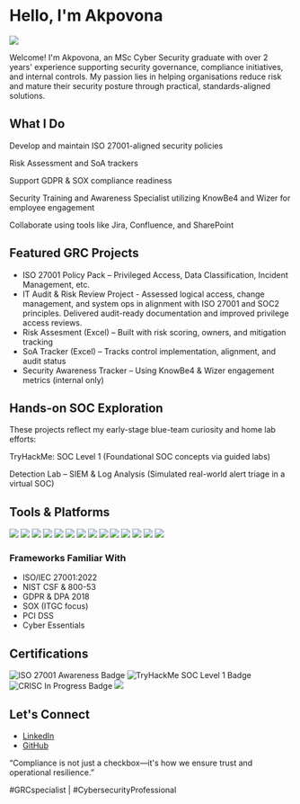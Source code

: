 # Hello, I'm Akpovona
<a href="https://www.linkedin.com/in/akpovona-agbaire-7662608a/"><img src="https://img.shields.io/badge/-LinkedIn-0072b1?&style=for-the-badge&logo=linkedin&logoColor=white" /></a>

Welcome! I'm Akpovona, an MSc Cyber Security graduate with over 2 years' experience supporting security governance, compliance initiatives, and internal controls. My passion lies in helping organisations reduce risk and mature their security posture through practical, standards-aligned solutions.

## What I Do
Develop and maintain ISO 27001-aligned security policies

Risk Assessment and SoA trackers

Support GDPR & SOX compliance readiness

Security Training and Awareness Specialist utilizing KnowBe4 and Wizer for employee engagement

Collaborate using tools like Jira, Confluence, and SharePoint

## Featured GRC Projects
- ISO 27001 Policy Pack – Privileged Access, Data Classification, Incident Management, etc.
- IT Audit & Risk Review Project - Assessed logical access, change management, and system ops in alignment with ISO 27001 and SOC2 principles. Delivered audit-ready documentation and improved privilege access reviews.
- Risk Assesment (Excel) – Built with risk scoring, owners, and mitigation tracking
- SoA Tracker (Excel) – Tracks control implementation, alignment, and audit status
- Security Awareness Tracker – Using KnowBe4 & Wizer engagement metrics (internal only)

## Hands-on SOC Exploration
These projects reflect my early-stage blue-team curiosity and home lab efforts:

TryHackMe: SOC Level 1 (Foundational SOC concepts via guided labs)

Detection Lab – SIEM & Log Analysis (Simulated real-world alert triage in a virtual SOC)

## Tools & Platforms
<div>
  <img src="https://img.shields.io/badge/-KnowBe4-F15A22?&style=for-the-badge&logoColor=white" />
  <img src="https://img.shields.io/badge/-Wizer-5A5A5A?&style=for-the-badge&logoColor=white" />
  <img src="https://img.shields.io/badge/-Google%20Workspace-4285F4?&style=for-the-badge&logo=google&logoColor=white" />
  <img src="https://img.shields.io/badge/-Confluence-172B4D?&style=for-the-badge&logo=confluence&logoColor=white" />
  <img src="https://img.shields.io/badge/-Jira-0052CC?&style=for-the-badge&logo=jira&logoColor=white" />
  <img src="https://img.shields.io/badge/-Microsoft%20Suite-00A4EF?&style=for-the-badge&logo=microsoft&logoColor=white" />
  <img src="https://img.shields.io/badge/-SharePoint-0078D4?&style=for-the-badge&logo=microsoftsharepoint&logoColor=white" />
  <img src="https://img.shields.io/badge/-Power%20BI-F2C811?&style=for-the-badge&logo=powerbi&logoColor=black" />
  <img src="https://img.shields.io/badge/-Excel%20Risk%20Register-217346?&style=for-the-badge&logo=microsoftexcel&logoColor=white" />
  <img src="https://img.shields.io/badge/-ISO%2027001%20SoA%20Tracker-0033A0?&style=for-the-badge&logo=ISO&logoColor=white" />
  <img src="https://img.shields.io/badge/-RSA%20Archer-0072C6?&style=for-the-badge&logoColor=white" />
  <img src="https://img.shields.io/badge/-ServiceNow-0070D2?&style=for-the-badge&logo=servicenow&logoColor=white" />
  <img src="https://img.shields.io/badge/-Nessus-EA0000?&style=for-the-badge&logo=nessus&logoColor=white" />
  <img src="https://img.shields.io/badge/-Burp%20Suite-FF6600?&style=for-the-badge&logo=burpsuite&logoColor=white" />
</div>

### Frameworks Familiar With
- ISO/IEC 27001:2022  
- NIST CSF & 800-53  
- GDPR & DPA 2018  
- SOX (ITGC focus)
- PCI DSS
- Cyber Essentials

## Certifications

<div>
<img src="https://img.shields.io/badge/-ISO%2027001%20(Awareness)-0033A0?&style=for-the-badge&logo=ISO&logoColor=white" alt="ISO 27001 Awareness Badge" />
<img src="https://img.shields.io/badge/-TryHackMe%20SOC%20Level%201-000000?&style=for-the-badge&logo=TryHackMe&logoColor=white" alt="TryHackMe SOC Level 1 Badge" />
<img src="https://img.shields.io/badge/-CISSP%20(In%20Progress)-FF8C00?&style=for-the-badge&logo=ISACA&logoColor=white" alt="CRISC In Progress Badge" />
<img src="https://img.shields.io/badge/-Security%2B-FF0000?&style=for-the-badge&logo=CompTIA&logoColor=white" />
</div>

## Let's Connect

- [LinkedIn](https://www.linkedin.com/in/akpovona)  
- [GitHub](https://github.com/teejayvona)

“Compliance is not just a checkbox—it's how we ensure trust and operational resilience.”

#GRCspecialist | #CybersecurityProfessional
